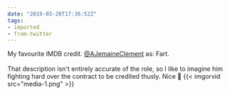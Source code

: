 ```yaml
---
date: "2019-03-20T17:36:52Z"
tags:
- imported
- from-twitter
---
```

My favourite IMDB credit. [@AJemaineClement](https://twitter.com/AJemaineClement) as: Fart.\
\
That description isn't entirely accurate of the role, so I like to imagine him fighting hard over the contract to be credited thusly. Nice 💪 {{< imgorvid src="media-1.png" >}}
